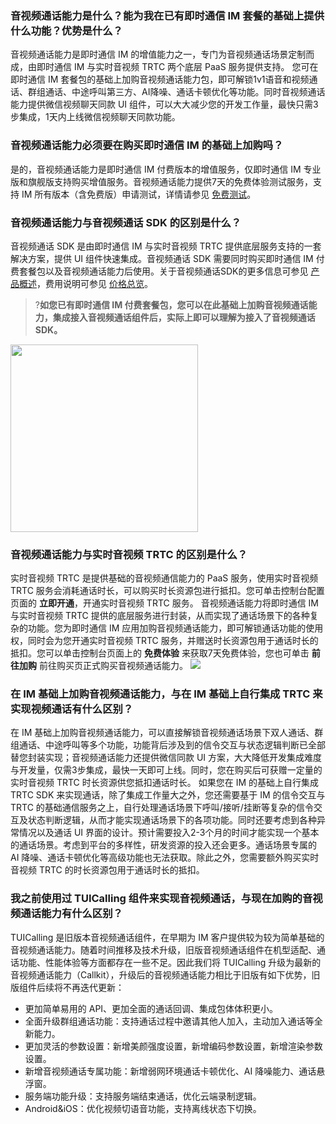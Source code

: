 

### 	音视频通话能力是什么？能为我在已有即时通信 IM 套餐的基础上提供什么功能？优势是什么？
音视频通话能力是即时通信 IM 的增值能力之一，专门为音视频通话场景定制而成，由即时通信 IM 与实时音视频 TRTC 两个底层 PaaS  服务提供支持。
您可在即时通信 IM 套餐包的基础上加购音视频通话能力包，即可解锁1v1语音和视频通话、群组通话、中途呼叫第三方、AI降噪、通话卡顿优化等功能。同时音视频通话能力提供微信视频聊天同款 UI 组件，可以大大减少您的开发工作量，最快只需3步集成，1天内上线微信视频聊天同款功能。

### 音视频通话能力必须要在购买即时通信 IM 的基础上加购吗？
是的，音视频通话能力是即时通信 IM 付费版本的增值服务，仅即时通信 IM 专业版和旗舰版支持购买增值服务。音视频通话能力提供7天的免费体验测试服务，支持 IM 所有版本（含免费版）申请测试，详情请参见 [免费测试](https://cloud.tencent.com/document/product/269/72445#.E6.AD.A5.E9.AA.A41.EF.BC.9A.E5.BC.80.E9.80.9A.E9.9F.B3.E8.A7.86.E9.A2.91.E6.9C.8D.E5.8A.A1)。

### 音视频通话能力与音视频通话 SDK 的区别是什么？
音视频通话 SDK 是由即时通信 IM 与实时音视频 TRTC 提供底层服务支持的一套解决方案，提供 UI 组件快速集成。音视频通话 SDK 需要同时购买即时通信 IM 付费套餐包以及音视频通话能力后使用。关于音视频通话SDK的更多信息可参见 [产品概述](https://cloud.tencent.com/document/product/1640/79964)，费用说明可参见 [价格总览](https://cloud.tencent.com/document/product/1640/79968)。
>?**如您已有即时通信 IM 付费套餐包，您可以在此基础上加购音视频通话能力，集成接入音视频通话组件后，实际上即可以理解为接入了音视频通话 SDK。**
>
<img src="https://qcloudimg.tencent-cloud.cn/raw/720dd0f75901dba02f4a8865d5008f37.png" style = "width:300px">  

### 音视频通话能力与实时音视频 TRTC 的区别是什么？

实时音视频 TRTC 是提供基础的音视频通信能力的 PaaS 服务，使用实时音视频 TRTC 服务会消耗通话时长，可以购买时长资源包进行抵扣。您可单击控制台配置页面的 **立即开通**，开通实时音视频 TRTC 服务。
音视频通话能力将即时通信 IM 与实时音视频 TRTC 提供的底层服务进行封装，从而实现了通话场景下的各种复杂的功能。您为即时通信 IM 应用加购音视频通话能力，即可解锁通话功能的使用权，同时会为您开通实时音视频 TRTC 服务，并赠送时长资源包用于通话时长的抵扣。您可以单击控制台页面上的 **免费体验** 来获取7天免费体验，您也可单击 **前往加购** 前往购买页正式购买音视频通话能力。
![](https://qcloudimg.tencent-cloud.cn/raw/ecc4fa1a9efa4d7a9a46ee8b5938e3af.png)

### 在 IM 基础上加购音视频通话能力，与在 IM 基础上自行集成 TRTC 来实现视频通话有什么区别？
在 IM 基础上加购音视频通话能力，可以直接解锁音视频通话场景下双人通话、群组通话、中途呼叫等多个功能，功能背后涉及到的信令交互与状态逻辑判断已全部替您封装实现；音视频通话能力还提供微信同款 UI 方案，大大降低开发集成难度与开发量，仅需3步集成，最快一天即可上线。同时，您在购买后可获赠一定量的实时音视频 TRTC 时长资源供您抵扣通话时长。
如果您在 IM 的基础上自行集成 TRTC SDK 来实现通话，除了集成工作量大之外，您还需要基于 IM 的信令交互与 TRTC 的基础通信服务之上，自行处理通话场景下呼叫/接听/挂断等复杂的信令交互及状态判断逻辑，从而才能实现通话场景下的各项功能。同时还要考虑到各种异常情况以及通话 UI 界面的设计。预计需要投入2-3个月的时间才能实现一个基本的通话场景。考虑到平台的多样性，研发资源的投入还会更多。通话场景专属的 AI 降噪、通话卡顿优化等高级功能也无法获取。除此之外，您需要额外购买实时音视频 TRTC 的时长资源包用于通话时长的抵扣。

### 我之前使用过 TUICalling 组件来实现音视频通话，与现在加购的音视频通话能力有什么区别？
TUICalling 是旧版本音视频通话组件，在早期为 IM 客户提供较为较为简单基础的音视频通话能力。随着时间推移及技术升级，旧版音视频通话组件在机型适配、通话功能、性能体验等方面都存在一些不足。因此我们将 TUICalling 升级为最新的音视频通话能力（Callkit），升级后的音视频通话能力相比于旧版有如下优势，旧版组件后续将不再迭代更新：
- 更加简单易用的 API、更加全面的通话回调、集成包体体积更小。
- 全面升级群组通话功能：支持通话过程中邀请其他人加入，主动加入通话等全新能力。
- 更加灵活的参数设置：新增美颜强度设置，新增编码参数设置，新增渲染参数设置。
- 新增音视频通话专属功能：新增弱网环境通话卡顿优化、AI 降噪能力、通话悬浮窗。
- 服务端功能升级：支持服务端结束通话，优化云端录制逻辑。
- Android&iOS：优化视频切语音功能，支持离线状态下切换。

